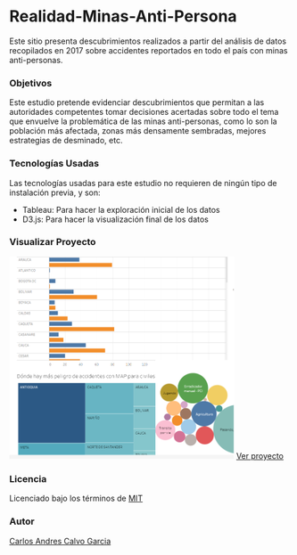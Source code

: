 # Realidad-Minas-Anti-Persona
Este sitio presenta descubrimientos realizados a partir del análisis de datos recopilados en 2017 sobre accidentes reportados en todo el país con minas anti-personas.
<h3>Objetivos</h3>
Este estudio pretende evidenciar descubrimientos que permitan a las autoridades competentes tomar decisiones acertadas sobre todo el tema que envuelve la problemática de las minas anti-personas, como lo son la población más afectada, zonas más densamente sembradas, mejores estrategias de desminado, etc.
<h3>Tecnologías Usadas</h3>
Las tecnologías usadas para este estudio no requieren de ningún tipo de instalación previa, y son:
<ul>
  <li>Tableau:  Para hacer la exploración inicial de los datos</li>
  <li>D3.js:  Para hacer la visualización final de los datos</li>
</ul>
<h3>Visualizar Proyecto</h3>
<img width=80% height=50% src="minas.png">
<a href=https://carlosacalvo.github.io/Realidad-Minas-Anti-Persona/>Ver proyecto</a>
<h3>Licencia</h3>
Licenciado bajo los términos de <a href="LICENCE">MIT</a>
<h3>Autor</h3>
<a href=https://carlosacalvo.github.io>Carlos Andres Calvo Garcia</a>
